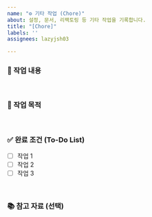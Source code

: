 ```yaml
---
name: "⚙️ 기타 작업 (Chore)"
about: 설정, 문서, 리팩토링 등 기타 작업을 기록합니다.
title: "[Chore]"
labels: ''
assignees: lazyjsh03

---
```


### 📝 작업 내용
<br>

### 🤔 작업 목적
<br>

### ✅ 완료 조건 (To-Do List)
- [ ] 작업 1
- [ ] 작업 2
- [ ] 작업 3

<br>

### 📚 참고 자료 (선택)
